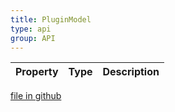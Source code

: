 ```yaml
---
title: PluginModel
type: api
group: API
---
```



Property|Type|Description
---|---|---

[file in github](https://github.com/qgrid/ng2/core/plugin.model.js)
